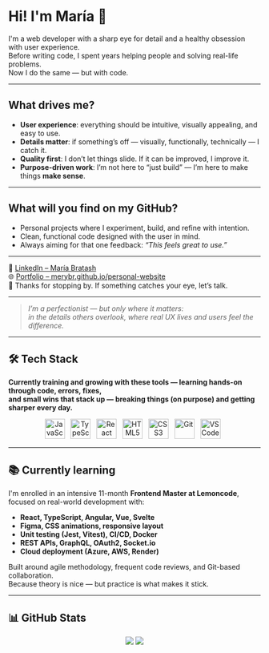 # Hi! I'm María 👋

I'm a web developer with a sharp eye for detail and a healthy obsession with user experience.  
Before writing code, I spent years helping people and solving real-life problems.  
Now I do the same — but with code.

---

## What drives me?

- **User experience**: everything should be intuitive, visually appealing, and easy to use.  
- **Details matter**: if something’s off — visually, functionally, technically — I catch it.  
- **Quality first**: I don’t let things slide. If it can be improved, I improve it.  
- **Purpose-driven work**: I’m not here to “just build” — I’m here to make things **make sense**.

---

## What will you find on my GitHub?

- Personal projects where I experiment, build, and refine with intention.  
- Clean, functional code designed with the user in mind.  
- Always aiming for that one feedback: *“This feels great to use.”*

---

🔗 [LinkedIn – María Bratash](https://www.linkedin.com/in/bratash-maria/)  
🌐 [Portfolio – merybr.github.io/personal-website](https://merybr.github.io/personal-website/)  
🤍 Thanks for stopping by. If something catches your eye, let’s talk.

---

> *I’m a perfectionist — but only where it matters:  
> in the details others overlook, where real UX lives and users feel the difference.*

---

## 🛠️ Tech Stack  
**Currently training and growing with these tools — learning hands-on through code, errors, fixes,  
and small wins that stack up — breaking things (on purpose) and getting sharper every day.**

<div align="center">

<img src="https://cdn.jsdelivr.net/gh/devicons/devicon/icons/javascript/javascript-original.svg" alt="JavaScript" width="40" height="40"/>
&nbsp;
<img src="https://cdn.jsdelivr.net/gh/devicons/devicon/icons/typescript/typescript-original.svg" alt="TypeScript" width="40" height="40"/>
&nbsp;
<img src="https://cdn.jsdelivr.net/gh/devicons/devicon/icons/react/react-original.svg" alt="React" width="40" height="40"/>
&nbsp;
<img src="https://cdn.jsdelivr.net/gh/devicons/devicon/icons/html5/html5-original.svg" alt="HTML5" width="40" height="40"/>
&nbsp;
<img src="https://cdn.jsdelivr.net/gh/devicons/devicon/icons/css3/css3-original.svg" alt="CSS3" width="40" height="40"/>
&nbsp;
<img src="https://cdn.jsdelivr.net/gh/devicons/devicon/icons/git/git-original.svg" alt="Git" width="40" height="40"/>
&nbsp;
<img src="https://cdn.jsdelivr.net/gh/devicons/devicon/icons/vscode/vscode-original.svg" alt="VSCode" width="40" height="40"/>
&nbsp;

</div>

---

## 📚 Currently learning

I'm enrolled in an intensive 11-month **Frontend Master at Lemoncode**, focused on real-world development with:

- **React, TypeScript, Angular, Vue, Svelte**  
- **Figma, CSS animations, responsive layout**  
- **Unit testing (Jest, Vitest), CI/CD, Docker**  
- **REST APIs, GraphQL, OAuth2, Socket.io**  
- **Cloud deployment (Azure, AWS, Render)**

Built around agile methodology, frequent code reviews, and Git-based collaboration.  
Because theory is nice — but practice is what makes it stick.

---

## 📊 GitHub Stats

<div align="center">
  <img src="https://github-readme-stats.vercel.app/api?username=MeryBr&show_icons=true&theme=react" />
  <img src="https://github-readme-stats.vercel.app/api/top-langs/?username=MeryBr&layout=compact&theme=react" />
</div>

